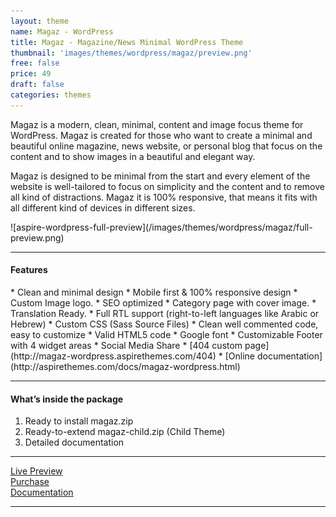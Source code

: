 ```yaml
---
layout: theme
name: Magaz - WordPress
title: Magaz - Magazine/News Minimal WordPress Theme
thumbnail: 'images/themes/wordpress/magaz/preview.png'
free: false
price: 49
draft: false
categories: themes
---
```


Magaz is a modern, clean, minimal, content and image focus theme for WordPress. Magaz is created for those who want to create a minimal and beautiful online magazine, news website, or personal blog that focus on the content and to show images in a beautiful and elegant way.

Magaz is designed to be minimal from the start and every element of the website is well-tailored to focus on simplicity and the content and to remove all kind of distractions. Magaz it is 100% responsive, that means it fits with all different kind of devices in different sizes.

<div class="darker-bg-image-wrap" markdown='1'>
  ![aspire-wordpress-full-preview](/images/themes/wordpress/magaz/full-preview.png)
</div>

---

#### Features

<div class="check-list" markdown='1'>
  * Clean and minimal design
  * Mobile first &amp; 100% responsive design
  * Custom Image logo.
  * SEO optimized
  * Category page with cover image.
  * Translation Ready.
  * Full RTL support (right-to-left languages like Arabic or Hebrew)
  * Custom CSS (Sass Source Files)
  * Clean well commented code, easy to customize
  * Valid HTML5 code
  * Google font
  * Customizable Footer with 4 widget areas
  * Social Media Share
  * [404 custom page](http://magaz-wordpress.aspirethemes.com/404)
  * [Online documentation](http://aspirethemes.com/docs/magaz-wordpress.html)
</div>

---

#### What’s inside the package

1. Ready to install magaz.zip
2. Ready-to-extend magaz-child.zip (Child Theme)
3. Detailed documentation

---

<div class="row">
  <div class="column medium-4 large-4">
    <a class="button button--large button--expand" href="http://magaz-wordpress.aspirethemes.com/" target="_blank">Live Preview</a>
  </div>
  <div class="column medium-4 large-4">
    <a class="button button--expand button--large button--success" href="https://creativemarket.com/aspirethemes/692237-Minimal-Magazine-WordPress-Theme" target="_blank">Purchase</a>
  </div>
  <div class="column medium-4 large-4">
    <a class="button button--large button--expand" href="http://aspirethemes.com/docs/magaz-wordpress.html" target="_blank">Documentation</a>
  </div>
</div>

---